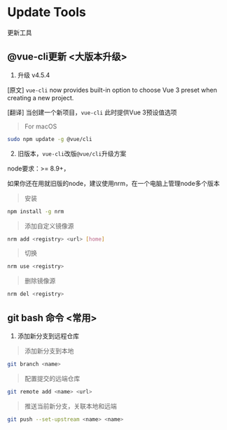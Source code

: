 # Update Tools
更新工具

## @vue-cli更新 <大版本升级>
1. 升级 v4.5.4

[原文] `vue-cli` now provides built-in option to choose Vue 3 preset when creating a new project.

[翻译] 当创建一个新项目，`vue-cli` 此时提供Vue 3预设值选项

> For macOS
```sh 
sudo npm update -g @vue/cli
```
2. 旧版本，`vue-cli`改版`@vue/cli`升级方案

node要求：>= 8.9+，

如果你还在用就旧版的node，建议使用nrm，在一个电脑上管理node多个版本

> 安装
```sh
npm install -g nrm
```
> 添加自定义镜像源
```sh
nrm add <registry> <url> [home]
```
> 切换
```sh
nrm use <registry>
```
> 删除镜像源
```sh
nrm del <registry>
```
## git bash 命令 <常用>
1. 添加新分支到远程仓库

> 添加新分支到本地
```sh
git branch <name>
```
> 配置提交的远端仓库
```sh
git remote add <name> <url>
```
> 推送当前新分支，关联本地和远端
```sh
git push --set-upstream <name> <name>
```
